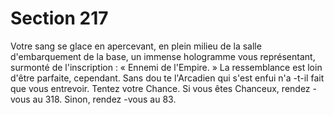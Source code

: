 # Section 217

Votre sang se glace en apercevant, en plein milieu de la salle
d'embarquement de la base, un immense hologramme vous
représentant, surmonté de l'inscription :  « Ennemi de
l'Empire. »  La ressemblance est loin d'être parfaite, cependant.
Sans dou te l'Arcadien qui s'est enfui n'a -t-il fait que vous
entrevoir. Tentez votre Chance. Si vous êtes Chanceux, rendez -
vous au 318. Sinon, rendez -vous au 83.